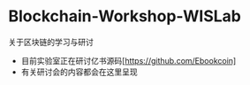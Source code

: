 # Blockchain-Workshop-WISLab
关于区块链的学习与研讨
+ 目前实验室正在研讨亿书源码[https://github.com/Ebookcoin]
+ 有关研讨会的内容都会在这里呈现
